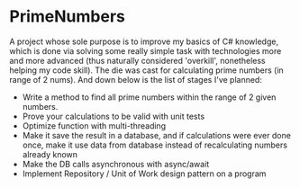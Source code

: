# PrimeNumbers
A project whose sole purpose is to improve my basics of C# knowledge, which is done via solving some really simple task with technologies more and more advanced (thus naturally considered 'overkill', nonetheless helping my code skill). The die was cast for calculating prime numbers (in range of 2 nums). And down below is the list of stages I've planned:

* Write a method to find all prime numbers within the range of 2 given numbers.
* Prove your calculations to be valid with unit tests
* Optimize function with multi-threading
* Make it save the result in a database, and if calculations were ever done once, make it use data from database instead of recalculating numbers already known
* Make the DB calls asynchronous with async/await
* Implement Repository / Unit of Work design pattern on a program
